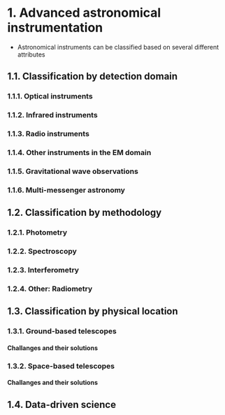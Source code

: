 # 1. Advanced astronomical instrumentation
- Astronomical instruments can be classified based on several different attributes
## 1.1. Classification by **detection domain**
### 1.1.1. Optical instruments

### 1.1.2. Infrared instruments

### 1.1.3. Radio instruments

### 1.1.4. Other instruments in the EM domain

### 1.1.5. Gravitational wave observations

### 1.1.6. Multi-messenger astronomy

## 1.2. Classification by **methodology**

### 1.2.1. Photometry

### 1.2.2. Spectroscopy

### 1.2.3. Interferometry

### 1.2.4. Other: Radiometry

## 1.3. Classification by **physical location**
### 1.3.1. Ground-based telescopes

#### Challanges and their solutions

### 1.3.2. Space-based telescopes

#### Challanges and their solutions

## 1.4. Data-driven science